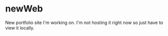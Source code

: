 # newWeb
New portfolio site I'm working on.  I'm not hosting it right now so just have to view it locally.
